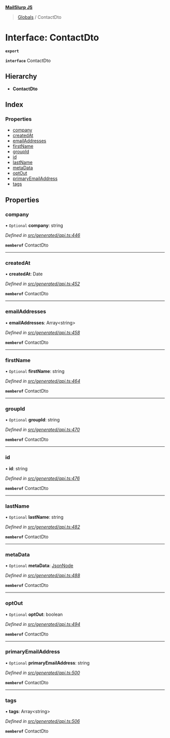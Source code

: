 **[MailSlurp JS](../README.md)**

> [Globals](../README.md) / ContactDto

# Interface: ContactDto

**`export`** 

**`interface`** ContactDto

## Hierarchy

* **ContactDto**

## Index

### Properties

* [company](contactdto.md#company)
* [createdAt](contactdto.md#createdat)
* [emailAddresses](contactdto.md#emailaddresses)
* [firstName](contactdto.md#firstname)
* [groupId](contactdto.md#groupid)
* [id](contactdto.md#id)
* [lastName](contactdto.md#lastname)
* [metaData](contactdto.md#metadata)
* [optOut](contactdto.md#optout)
* [primaryEmailAddress](contactdto.md#primaryemailaddress)
* [tags](contactdto.md#tags)

## Properties

### company

• `Optional` **company**: string

*Defined in [src/generated/api.ts:446](https://github.com/mailslurp/mailslurp-client/blob/8d5c17f/src/generated/api.ts#L446)*

**`memberof`** ContactDto

___

### createdAt

•  **createdAt**: Date

*Defined in [src/generated/api.ts:452](https://github.com/mailslurp/mailslurp-client/blob/8d5c17f/src/generated/api.ts#L452)*

**`memberof`** ContactDto

___

### emailAddresses

•  **emailAddresses**: Array\<string>

*Defined in [src/generated/api.ts:458](https://github.com/mailslurp/mailslurp-client/blob/8d5c17f/src/generated/api.ts#L458)*

**`memberof`** ContactDto

___

### firstName

• `Optional` **firstName**: string

*Defined in [src/generated/api.ts:464](https://github.com/mailslurp/mailslurp-client/blob/8d5c17f/src/generated/api.ts#L464)*

**`memberof`** ContactDto

___

### groupId

• `Optional` **groupId**: string

*Defined in [src/generated/api.ts:470](https://github.com/mailslurp/mailslurp-client/blob/8d5c17f/src/generated/api.ts#L470)*

**`memberof`** ContactDto

___

### id

•  **id**: string

*Defined in [src/generated/api.ts:476](https://github.com/mailslurp/mailslurp-client/blob/8d5c17f/src/generated/api.ts#L476)*

**`memberof`** ContactDto

___

### lastName

• `Optional` **lastName**: string

*Defined in [src/generated/api.ts:482](https://github.com/mailslurp/mailslurp-client/blob/8d5c17f/src/generated/api.ts#L482)*

**`memberof`** ContactDto

___

### metaData

• `Optional` **metaData**: [JsonNode](jsonnode.md)

*Defined in [src/generated/api.ts:488](https://github.com/mailslurp/mailslurp-client/blob/8d5c17f/src/generated/api.ts#L488)*

**`memberof`** ContactDto

___

### optOut

• `Optional` **optOut**: boolean

*Defined in [src/generated/api.ts:494](https://github.com/mailslurp/mailslurp-client/blob/8d5c17f/src/generated/api.ts#L494)*

**`memberof`** ContactDto

___

### primaryEmailAddress

• `Optional` **primaryEmailAddress**: string

*Defined in [src/generated/api.ts:500](https://github.com/mailslurp/mailslurp-client/blob/8d5c17f/src/generated/api.ts#L500)*

**`memberof`** ContactDto

___

### tags

•  **tags**: Array\<string>

*Defined in [src/generated/api.ts:506](https://github.com/mailslurp/mailslurp-client/blob/8d5c17f/src/generated/api.ts#L506)*

**`memberof`** ContactDto
